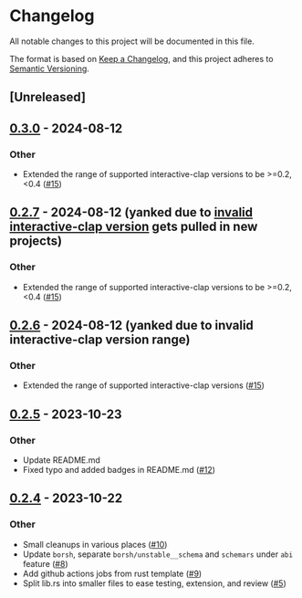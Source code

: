 # Changelog
All notable changes to this project will be documented in this file.

The format is based on [Keep a Changelog](https://keepachangelog.com/en/1.0.0/),
and this project adheres to [Semantic Versioning](https://semver.org/spec/v2.0.0.html).

## [Unreleased]

## [0.3.0](https://github.com/near/near-gas-rs/compare/v0.2.5...v0.3.0) - 2024-08-12

### Other
- Extended the range of supported interactive-clap versions to be >=0.2,<0.4 ([#15](https://github.com/near/near-gas-rs/pull/15))

## [0.2.7](https://github.com/near/near-gas-rs/compare/v0.2.5...v0.2.7) - 2024-08-12 (yanked due to [invalid interactive-clap version](https://users.rust-lang.org/t/cargo-duplicating-dependency-when-it-seems-like-it-shouldnt-be/87883/6) gets pulled in new projects)

### Other
- Extended the range of supported interactive-clap versions to be >=0.2,<0.4 ([#15](https://github.com/near/near-gas-rs/pull/15))

## [0.2.6](https://github.com/near/near-gas-rs/compare/v0.2.5...v0.2.6) - 2024-08-12 (yanked due to invalid interactive-clap version range)

### Other
- Extended the range of supported interactive-clap versions ([#15](https://github.com/near/near-gas-rs/pull/15))

## [0.2.5](https://github.com/near/near-gas/compare/v0.2.4...v0.2.5) - 2023-10-23

### Other
- Update README.md
- Fixed typo and added badges in README.md ([#12](https://github.com/near/near-gas/pull/12))

## [0.2.4](https://github.com/near/near-gas/compare/v0.2.3...v0.2.4) - 2023-10-22

### Other
- Small cleanups in various places ([#10](https://github.com/near/near-gas/pull/10))
- Update `borsh`, separate `borsh/unstable__schema` and `schemars` under `abi` feature ([#8](https://github.com/near/near-gas/pull/8))
- Add github actions jobs from rust template ([#9](https://github.com/near/near-gas/pull/9))
- Split lib.rs into smaller files to ease testing, extension, and review ([#5](https://github.com/near/near-gas/pull/5))
